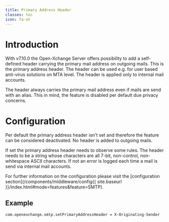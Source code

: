 ```yaml
---
title: Primary Address Header
classes: toc
icon: fa-at
---
```


# Introduction
With v7.10.0 the Open-Xchange Server offers possibility to add a self-defined header carrying the primary mail address on outgoing mails. This is the primary address header.
The header can be used e.g. for user based anti-virus solutions on MTA level. The header is applied only to internal mail accounts.

The header always carries the primary mail address even if mails are send with an alias. This in mind, the feature is disabled per default due privacy concerns.  

# Configuration
Per default the primary address header isn't set and therefore the feature can be considered deactivated. No header is added to outgoing mails.

If set the primary address header needs to observe some rules. The header needs to be a string whose characters are all 7-bit, non-control, non-whitespace ASCII characters.
If not an error is logged each time a mail is send via internal mail accounts.

For further information on the configuration please visit the [configuration section](/components/middleware/config{{ site.baseurl }}/index.html#mode=features&feature=SMTP).

## Example

	com.openexchange.smtp.setPrimaryAddressHeader = X-Originating-Sender
